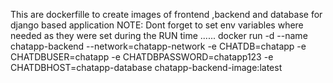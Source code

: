 This are dockerfille to create images of frontend ,backend and database for django based application 
NOTE: Dont forget to set env variables where needed as they were set during the RUN time
......
docker run -d --name chatapp-backend --network=chatapp-network -e CHATDB=chatapp -e CHATDBUSER=chatapp -e CHATDBPASSWORD=chatapp123 -e CHATDBHOST=chatapp-database chatapp-backend-image:latest
